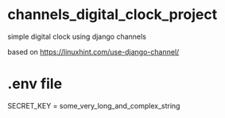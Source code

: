 # channels_digital_clock_project
simple digital clock using django channels

based on 
https://linuxhint.com/use-django-channel/


# .env file

SECRET_KEY = some_very_long_and_complex_string
